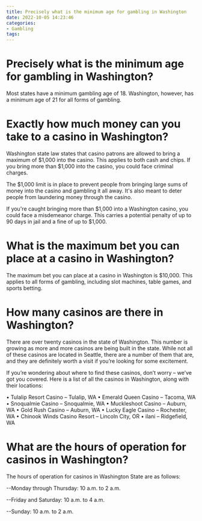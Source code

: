 ```yaml
---
title: Precisely what is the minimum age for gambling in Washington 
date: 2022-10-05 14:23:46
categories:
- Gambling
tags:
---
```



#  Precisely what is the minimum age for gambling in Washington? 

Most states have a minimum gambling age of 18. Washington, however, has a minimum age of 21 for all forms of gambling.

#  Exactly how much money can you take to a casino in Washington? 

Washington state law states that casino patrons are allowed to bring a maximum of $1,000 into the casino. This applies to both cash and chips. If you bring more than $1,000 into the casino, you could face criminal charges.

The $1,000 limit is in place to prevent people from bringing large sums of money into the casino and gambling it all away. It's also meant to deter people from laundering money through the casino.

If you're caught bringing more than $1,000 into a Washington casino, you could face a misdemeanor charge. This carries a potential penalty of up to 90 days in jail and a fine of up to $1,000.

#  What is the maximum bet you can place at a casino in Washington? 

The maximum bet you can place at a casino in Washington is $10,000. This applies to all forms of gambling, including slot machines, table games, and sports betting.

#  How many casinos are there in Washington? 

There are over twenty casinos in the state of Washington. This number is growing as more and more casinos are being built in the state. While not all of these casinos are located in Seattle, there are a number of them that are, and they are definitely worth a visit if you’re looking for some excitement.

If you’re wondering about where to find these casinos, don’t worry – we’ve got you covered. Here is a list of all the casinos in Washington, along with their locations:

• Tulalip Resort Casino – Tulalip, WA
• Emerald Queen Casino – Tacoma, WA
• Snoqualmie Casino – Snoqualmie, WA
• Muckleshoot Casino – Auburn, WA
• Gold Rush Casino – Auburn, WA
• Lucky Eagle Casino – Rochester, WA
• Chinook Winds Casino Resort – Lincoln City, OR
• ilani – Ridgefield, WA

#  What are the hours of operation for casinos in Washington?

The hours of operation for casinos in Washington State are as follows:

--Monday through Thursday: 10 a.m. to 2 a.m.

--Friday and Saturday: 10 a.m. to 4 a.m.

--Sunday: 10 a.m. to 2 a.m.